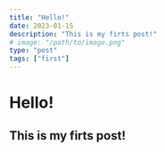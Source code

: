 ```yaml
---
title: "Hello!"
date: 2023-01-15
description: "This is my firts post!"
# image: "/path/to/image.png"
type: "post"
tags: ["first"]
---
```


# Hello!

## This is my firts post!